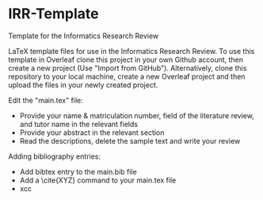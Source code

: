 # IRR-Template
Template for the Informatics Research Review

LaTeX template files for use in the Informatics Research Review.
To use this template in Overleaf clone this project in your own Github account, then create a new project
(Use "Import from GitHub").
Alternatively, clone this repository to your local machine, create a new Overleaf project and then upload the files
in your newly created project.

Edit the "main.tex" file:
- Provide your name & matriculation number, field of the literature review, and tutor name in the relevant fields
- Provide your abstract in the relevant section
- Read the descriptions, delete the sample text and write your review

Adding bibliography entries:
- Add bibtex entry to the main.bib file
- Add a \cite{XYZ} command to your main.tex file
- xcc